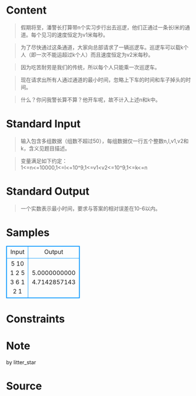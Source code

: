 
# Content

>假期将至，潘警长打算带n个实习步行出去巡逻，他们正通过一条长l米的通道。每个见习的速度恒定为v1米每秒。

>为了尽快通过这条通道，大家向总部请求了一辆巡逻车。巡逻车可以载k个人（即一次不能运超过k个人）而且速度恒定为v2米每秒。

>因为吃苦耐劳是我们的传统，所以每个人只能乘一次巡逻车。

>现在请求出所有人通过通道的最小时间，忽略上下车的时间和车子掉头的时间。

>什么？你问我警长算不算？他开车呢，故不计入上述n和k中。

# Standard Input

>输入包含多组数据（组数不超过50），每组数据仅一行五个整数n,l,v1,v2和k，含义见题目描述。

>变量满足如下约定：1<=n<=10000,1<=l<=10^9,1<=v1<v2<=10^9,1<=k<=n

# Standard Output

>一个实数表示最小时间，要求与答案的相对误差在10-6以内。

# Samples

<style>
        table,table tr th, table tr td { border:1px solid #0094ff; }
        table { width: 200px; min-height: 25px; line-height: 25px; text-align: center; border-collapse: collapse;}   
    </style>
<table>
	<tr>
		<td>Input</td>
		<td>Output</td>
	</tr>
<tr><td>5 10 1 2 5
3 6 1 2 1</td><td>5.0000000000
4.7142857143</td></tr></table>


# Constraints



# Note

by litter_star

# Source


